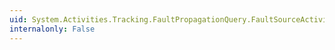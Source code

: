 ```yaml
---
uid: System.Activities.Tracking.FaultPropagationQuery.FaultSourceActivityName
internalonly: False
---
```

